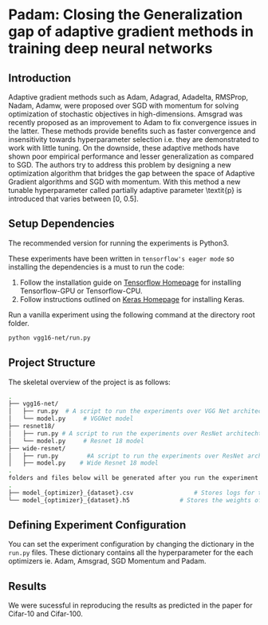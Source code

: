 # Padam: Closing the Generalization gap of adaptive gradient methods in training deep neural networks

Introduction
---
Adaptive gradient methods such as Adam, Adagrad, Adadelta, RMSProp, Nadam, Adamw, were proposed over SGD with momentum for solving optimization of stochastic objectives in high-dimensions. Amsgrad was recently proposed as an improvement to Adam to fix convergence issues in the latter. These methods provide benefits such as faster convergence and insensitivity towards hyperparameter selection i.e. they are demonstrated to work with little tuning. On the downside, these adaptive methods have shown poor empirical performance and lesser generalization as compared to SGD. The authors try to address this problem by designing a new optimization algorithm that bridges the gap between the space of Adaptive Gradient algorithms and SGD with momentum. With this method a new tunable hyperparameter called partially adaptive parameter \textit{p} is introduced that varies between [0, 0.5].

Setup Dependencies
---
The recommended version for running the experiments is Python3.

These experiments have been written in `tensorflow's eager mode` so installing the dependencies is a must to run the code:
1. Follow the installation guide on [Tensorflow Homepage][4] for installing Tensorflow-GPU or Tensorflow-CPU. 
2. Follow instructions outlined on [Keras Homepage][5] for installing Keras.

Run a vanilla experiment using the following command at the directory root folder. 
```bash 
python vgg16-net/run.py
```

Project Structure
---
The skeletal overview of the project is as follows: 

```bash
.
├── vgg16-net/
│   ├── run.py  # A script to run the experiments over VGG Net architechture 
│   └── model.py     # VGGNet model
├── resnet18/
│   ├── run.py # A script to run the experiments over ResNet architechture
│   └── model.py     # Resnet 18 model
├── wide-resnet/
│   ├── run.py        #A script to run the experiments over ResNet architechture
│   ├── model.py    # Wide Resnet 18 model
.
folders and files below will be generated after you run the experiment in each model directory
.
├── model_{optimizer}_{dataset}.csv                 # Stores logs for the experiment 
└── model_{optimizer}_{dataset}.h5              # Stores the weights of the final model trained 
```

Defining Experiment Configuration 
---
You can set the experiment configuration by changing the dictionary in the `run.py` files. 
These dictionary contains all the hyperparameter for the each optimizers ie. Adam, Amsgrad, SGD Momentum and Padam.

Results
---
We were sucessful in reproducing the results as predicted in the paper for Cifar-10 and Cifar-100.

[4]:https://www.tensorflow.org/install/
[5]:https://keras.io/#installation

